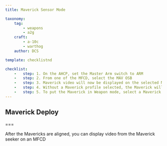 ```yaml
---
title: Maverick Sensor Mode

taxonomy:
    tag:
        - weapons
        - a2g
    craft:
        - a-10c
        - warthog
    author: DCS

template: checklistnd

checklist:
    -   step: 1. On the AHCP, set the Master Arm switch to ARM 
    -   step: 2. From one of the MFCD, select the MAV OSB 
    -   step: 3. Maverick video will now be displayed on the selected MFCD in either Electro-optical or Imaging Infrared
    -   step: 4. Without a Maverick profile selected, the Maverick will be in SENSOR mode as indicated on the left side of the display.  This indicates that you can use the sensor normally, but you cannot launch a weapon. 
    -   step: 5. To put the Maverick in Weapon mode, select a Maverick profile by setting HUD as SOI and then pressing DMS Left or Right Short to cycle through HUD rotary profiles. 
---
```


## Maverick Deploy

===

After the Mavericks are aligned, you can display video from the Maverick seeker on an MFCD 